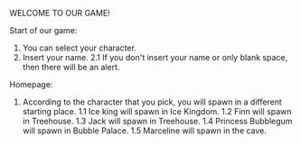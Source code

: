 WELCOME TO OUR GAME!

Start of our game:
1. You can select your character.
2. Insert your name.
   2.1 If you don't insert your name or only blank space, then there will be an alert.

Homepage:
1. According to the character that you pick, you will spawn in a different starting place.
   1.1 Ice king will spawn in Ice Kingdom.
   1.2 Finn will spawn in Treehouse.
   1.3 Jack will spawn in Treehouse.
   1.4 Princess Bubblegum will spawn in Bubble Palace.
   1.5 Marceline will spawn in the cave.
